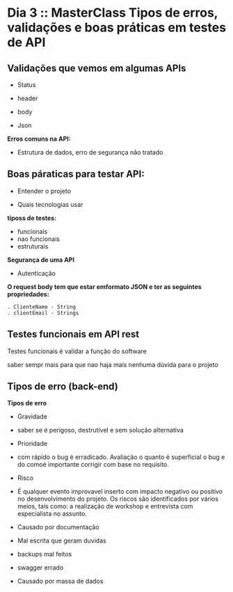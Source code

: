 # Dia 3 :: MasterClass Tipos de erros, validações e boas práticas em testes de API


## Validações que vemos em algumas APIs


* Status

* header

* body

* Json

**Erros comuns na API:**

- Estrutura  de dados, erro de segurança não tratado


## Boas páraticas para testar API:


- Entender o projeto

- Quais tecnologias usar

**tiposs de testes:**

- funcionais
- nao funcionais
- estruturais


**Segurança de uma API**

- Autenticação

**O request body tem que estar emformato JSON e ter as seguintes propriedades:**

    . ClienteName - String
    . clientEmail - Strings


## Testes funcionais em API rest

Testes funcionais é validar a função do software

saber sempr mais para que nao haja mais nenhuma dúvida para o projeto 



## Tipos de erro (back-end)


**Tipos de erro**

* Gravidade

- saber se é perigoso, destrutível e sem solução alternativa

* Prioridade

-  com rápido o bug é erradicado. Avaliação o quanto é superficial o bug e do comoé importante corrigir com base no requisito.

* Risco

- É qualquer evento improvavel inserto com impacto negativo ou positivo no desenvolvimento do projeto. Os riscos são identificados por vários
meios, tais como: a realização de workshop e entrevista com especialista no assunto.


* Causado por documentação

- Mal escrita que geram duvidas

- backups mal feitos

- swagger errado


* Causado por massa de dados



